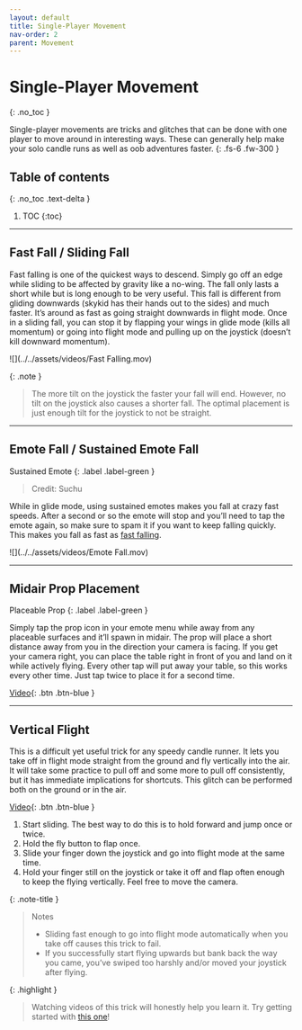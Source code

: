 ```yaml
---
layout: default
title: Single-Player Movement
nav-order: 2
parent: Movement
---
```


# Single-Player Movement
{: .no_toc }

Single-player movements are tricks and glitches that can be done with one player to move around in interesting ways. These can generally help make your solo candle runs as well as oob adventures faster.
{: .fs-6 .fw-300 }

## Table of contents
{: .no_toc .text-delta }

1. TOC
{:toc}

---

## Fast Fall / Sliding Fall

Fast falling is one of the quickest ways to descend. Simply go off an edge while sliding to be affected by gravity like a no-wing. The fall only lasts a short while but is long enough to be very useful. This fall is different from gliding downwards (skykid has their hands out to the sides) and much faster. It’s around as fast as going straight downwards in flight mode. Once in a sliding fall, you can stop it by flapping your wings in glide mode (kills all momentum) or going into flight mode and pulling up on the joystick (doesn’t kill downward momentum).

![](../../assets/videos/Fast Falling.mov)

{: .note }
> The more tilt on the joystick the faster your fall will end. However, no tilt on the joystick also causes a shorter fall. The optimal placement is just enough tilt for the joystick to not be straight.

---

## Emote Fall / Sustained Emote Fall

Sustained Emote
{: .label .label-green }

> Credit: Suchu

While in glide mode, using sustained emotes makes you fall at crazy fast speeds. After a second or so the emote will stop and you’ll need to tap the emote again, so make sure to spam it if you want to keep falling quickly. This makes you fall as fast as [fast falling](#fast-fall--sliding-fall).

![](../../assets/videos/Emote Fall.mov)

---

## Midair Prop Placement

Placeable Prop
{: .label .label-green }

Simply tap the prop icon in your emote menu while away from any placeable surfaces and it’ll spawn in midair. The prop will place a short distance away from you in the direction your camera is facing. If you get your camera right, you can place the table right in front of you and land on it while actively flying. Every other tap will put away your table, so this works every other time. Just tap twice to place it for a second time.

[Video](https://drive.google.com/file/d/1lvAe4ZuHgiW_bWUcmnPJ2gzT_mVPFDbo){: .btn .btn-blue }

---

## Vertical Flight

This is a difficult yet useful trick for any speedy candle runner. It lets you take off in flight mode straight from the ground and fly vertically into the air. It will take some practice to pull off and some more to pull off consistently, but it has immediate implications for shortcuts. This glitch can be performed both on the ground or in the air.

[Video](https://drive.google.com/file/d/1MZpslgYFiH5GlMUv6AE6xXF_t05xarAc){: .btn .btn-blue }

1. Start sliding. The best way to do this is to hold forward and jump once or twice.
2. Hold the fly button to flap once.
3. Slide your finger down the joystick and go into flight mode at the same time.
4. Hold your finger still on the joystick or take it off and flap often enough to keep the flying vertically. Feel free to move the camera.

{: .note-title }
> Notes
>
> - Sliding fast enough to go into flight mode automatically when you take off causes this trick to fail.
> - If you successfully start flying upwards but bank back the way you came, you’ve swiped too harshly and/or moved your joystick after flying.

{: .highlight }
> Watching videos of this trick will honestly help you learn it. Try getting started with [this one](https://www.youtube.com/watch?v=XTowmXHAfZ4)!